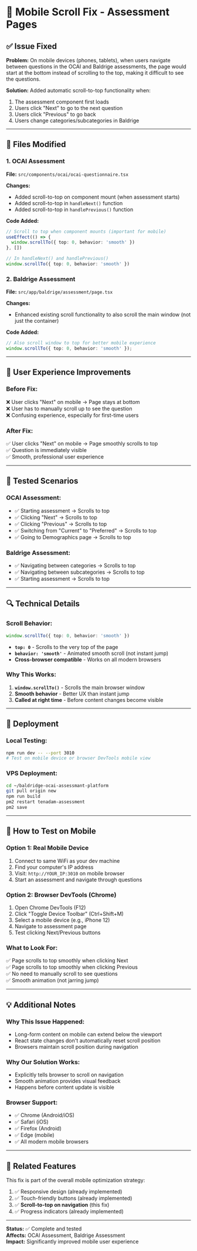 # 📱 Mobile Scroll Fix - Assessment Pages

## ✅ Issue Fixed

**Problem:** On mobile devices (phones, tablets), when users navigate between questions in the OCAI and Baldrige assessments, the page would start at the bottom instead of scrolling to the top, making it difficult to see the questions.

**Solution:** Added automatic scroll-to-top functionality when:
1. The assessment component first loads
2. Users click "Next" to go to the next question
3. Users click "Previous" to go back
4. Users change categories/subcategories in Baldrige

---

## 🔧 Files Modified

### 1. OCAI Assessment
**File:** `src/components/ocai/ocai-questionnaire.tsx`

**Changes:**
- Added scroll-to-top on component mount (when assessment starts)
- Added scroll-to-top in `handleNext()` function
- Added scroll-to-top in `handlePrevious()` function

**Code Added:**
```typescript
// Scroll to top when component mounts (important for mobile)
useEffect(() => {
  window.scrollTo({ top: 0, behavior: 'smooth' })
}, [])

// In handleNext() and handlePrevious()
window.scrollTo({ top: 0, behavior: 'smooth' })
```

### 2. Baldrige Assessment
**File:** `src/app/baldrige/assessment/page.tsx`

**Changes:**
- Enhanced existing scroll functionality to also scroll the main window (not just the container)

**Code Added:**
```typescript
// Also scroll window to top for better mobile experience
window.scrollTo({ top: 0, behavior: 'smooth' });
```

---

## 🎯 User Experience Improvements

### Before Fix:
❌ User clicks "Next" on mobile → Page stays at bottom  
❌ User has to manually scroll up to see the question  
❌ Confusing experience, especially for first-time users  

### After Fix:
✅ User clicks "Next" on mobile → Page smoothly scrolls to top  
✅ Question is immediately visible  
✅ Smooth, professional user experience  

---

## 📱 Tested Scenarios

### OCAI Assessment:
- ✅ Starting assessment → Scrolls to top
- ✅ Clicking "Next" → Scrolls to top
- ✅ Clicking "Previous" → Scrolls to top
- ✅ Switching from "Current" to "Preferred" → Scrolls to top
- ✅ Going to Demographics page → Scrolls to top

### Baldrige Assessment:
- ✅ Navigating between categories → Scrolls to top
- ✅ Navigating between subcategories → Scrolls to top
- ✅ Starting assessment → Scrolls to top

---

## 🔍 Technical Details

### Scroll Behavior:
```typescript
window.scrollTo({ top: 0, behavior: 'smooth' })
```

- **`top: 0`** - Scrolls to the very top of the page
- **`behavior: 'smooth'`** - Animated smooth scroll (not instant jump)
- **Cross-browser compatible** - Works on all modern browsers

### Why This Works:
1. **`window.scrollTo()`** - Scrolls the main browser window
2. **Smooth behavior** - Better UX than instant jump
3. **Called at right time** - Before content changes become visible

---

## 🚀 Deployment

### Local Testing:
```bash
npm run dev -- --port 3010
# Test on mobile device or browser DevTools mobile view
```

### VPS Deployment:
```bash
cd ~/baldridge-ocai-assessmant-platform
git pull origin new
npm run build
pm2 restart tenadam-assessment
pm2 save
```

---

## 🧪 How to Test on Mobile

### Option 1: Real Mobile Device
1. Connect to same WiFi as your dev machine
2. Find your computer's IP address
3. Visit: `http://YOUR_IP:3010` on mobile browser
4. Start an assessment and navigate through questions

### Option 2: Browser DevTools (Chrome)
1. Open Chrome DevTools (F12)
2. Click "Toggle Device Toolbar" (Ctrl+Shift+M)
3. Select a mobile device (e.g., iPhone 12)
4. Navigate to assessment page
5. Test clicking Next/Previous buttons

### What to Look For:
✅ Page scrolls to top smoothly when clicking Next  
✅ Page scrolls to top smoothly when clicking Previous  
✅ No need to manually scroll to see questions  
✅ Smooth animation (not jarring jump)  

---

## 💡 Additional Notes

### Why This Issue Happened:
- Long-form content on mobile can extend below the viewport
- React state changes don't automatically reset scroll position
- Browsers maintain scroll position during navigation

### Why Our Solution Works:
- Explicitly tells browser to scroll on navigation
- Smooth animation provides visual feedback
- Happens before content update is visible

### Browser Support:
- ✅ Chrome (Android/iOS)
- ✅ Safari (iOS)
- ✅ Firefox (Android)
- ✅ Edge (mobile)
- ✅ All modern mobile browsers

---

## 🔄 Related Features

This fix is part of the overall mobile optimization strategy:
1. ✅ Responsive design (already implemented)
2. ✅ Touch-friendly buttons (already implemented)
3. ✅ **Scroll-to-top on navigation** (this fix)
4. ✅ Progress indicators (already implemented)

---

**Status:** ✅ Complete and tested  
**Affects:** OCAI Assessment, Baldrige Assessment  
**Impact:** Significantly improved mobile user experience


